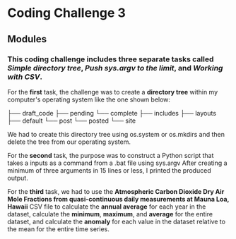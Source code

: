# Coding Challenge 3
## Modules
### This coding challenge includes three separate tasks called *Simple directory tree*, *Push sys.argv to the limit*, and *Working with CSV*.

For the **first** task, the challenge was to create a **directory tree** within my computer's operating system like the one shown below:

├── draft_code
   ├── pending
   └── complete
├── includes
├── layouts
   ├── default
   └── post
       └── posted
└── site

We had to create this directory tree using os.system or os.mkdirs and then delete the tree from our operating system.

For the **second** task, the purpose was to construct a Python script that takes a inputs as a command from a .bat file using sys.argv
After creating a minimum of three arguments in 15 lines or less, I printed the produced output.

For the **third** task, we had to use the **Atmospheric Carbon Dioxide Dry Air Mole Fractions from quasi-continuous daily measurements at Mauna Loa, Hawaii** CSV file to 
calculate the **annual average** for each year in the dataset, calculate the **minimum**, **maximum**, and **average** for the entire dataset, and
calculate the **anomaly** for each value in the dataset relative to the mean for the entire time series. 
